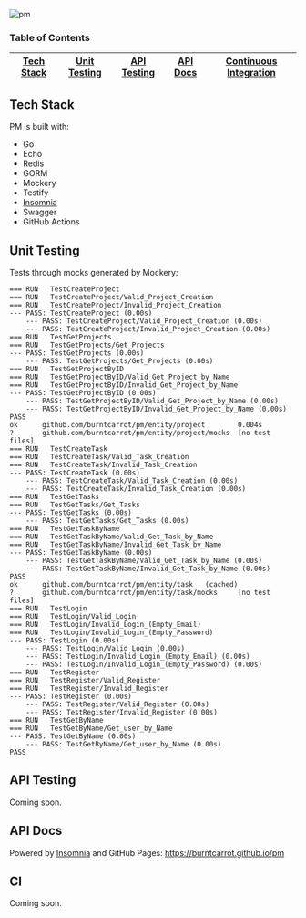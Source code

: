 ![pm](https://socialify.git.ci/burntcarrot/pm/image?description=1&descriptionEditable=PM%3A%20The%20project%20management%20tool%20%5BWIP%5D&font=Inter&logo=https%3A%2F%2Fwww.svgrepo.com%2Fshow%2F367972%2Fwaves-outline.svg&pattern=Solid&theme=Light)

### Table of Contents

| [Tech Stack](#tech-stack) | [Unit Testing](#unit-testing) | [API Testing](#api-testing) | [API Docs](#api-docs) | [Continuous Integration](#ci) |
| :-----------------------: | :---------------------------: | ----------------------------------- | --------------------------------------------- | ------------------------- |

## Tech Stack

PM is built with:

- Go
- Echo
- Redis
- GORM
- Mockery
- Testify
- [Insomnia](https://insomnia.rest/)
- Swagger
- GitHub Actions

## Unit Testing

Tests through mocks generated by Mockery:

```
=== RUN   TestCreateProject
=== RUN   TestCreateProject/Valid_Project_Creation
=== RUN   TestCreateProject/Invalid_Project_Creation
--- PASS: TestCreateProject (0.00s)
    --- PASS: TestCreateProject/Valid_Project_Creation (0.00s)
    --- PASS: TestCreateProject/Invalid_Project_Creation (0.00s)
=== RUN   TestGetProjects
=== RUN   TestGetProjects/Get_Projects
--- PASS: TestGetProjects (0.00s)
    --- PASS: TestGetProjects/Get_Projects (0.00s)
=== RUN   TestGetProjectByID
=== RUN   TestGetProjectByID/Valid_Get_Project_by_Name
=== RUN   TestGetProjectByID/Invalid_Get_Project_by_Name
--- PASS: TestGetProjectByID (0.00s)
    --- PASS: TestGetProjectByID/Valid_Get_Project_by_Name (0.00s)
    --- PASS: TestGetProjectByID/Invalid_Get_Project_by_Name (0.00s)
PASS
ok      github.com/burntcarrot/pm/entity/project        0.004s
?       github.com/burntcarrot/pm/entity/project/mocks  [no test files]
=== RUN   TestCreateTask
=== RUN   TestCreateTask/Valid_Task_Creation
=== RUN   TestCreateTask/Invalid_Task_Creation
--- PASS: TestCreateTask (0.00s)
    --- PASS: TestCreateTask/Valid_Task_Creation (0.00s)
    --- PASS: TestCreateTask/Invalid_Task_Creation (0.00s)
=== RUN   TestGetTasks
=== RUN   TestGetTasks/Get_Tasks
--- PASS: TestGetTasks (0.00s)
    --- PASS: TestGetTasks/Get_Tasks (0.00s)
=== RUN   TestGetTaskByName
=== RUN   TestGetTaskByName/Valid_Get_Task_by_Name
=== RUN   TestGetTaskByName/Invalid_Get_Task_by_Name
--- PASS: TestGetTaskByName (0.00s)
    --- PASS: TestGetTaskByName/Valid_Get_Task_by_Name (0.00s)
    --- PASS: TestGetTaskByName/Invalid_Get_Task_by_Name (0.00s)
PASS
ok      github.com/burntcarrot/pm/entity/task   (cached)
?       github.com/burntcarrot/pm/entity/task/mocks     [no test files]
=== RUN   TestLogin
=== RUN   TestLogin/Valid_Login
=== RUN   TestLogin/Invalid_Login_(Empty_Email)
=== RUN   TestLogin/Invalid_Login_(Empty_Password)
--- PASS: TestLogin (0.00s)
    --- PASS: TestLogin/Valid_Login (0.00s)
    --- PASS: TestLogin/Invalid_Login_(Empty_Email) (0.00s)
    --- PASS: TestLogin/Invalid_Login_(Empty_Password) (0.00s)
=== RUN   TestRegister
=== RUN   TestRegister/Valid_Register
=== RUN   TestRegister/Invalid_Register
--- PASS: TestRegister (0.00s)
    --- PASS: TestRegister/Valid_Register (0.00s)
    --- PASS: TestRegister/Invalid_Register (0.00s)
=== RUN   TestGetByName
=== RUN   TestGetByName/Get_user_by_Name
--- PASS: TestGetByName (0.00s)
    --- PASS: TestGetByName/Get_user_by_Name (0.00s)
PASS
```

## API Testing

Coming soon.

## API Docs

Powered by [Insomnia](https://insomnia.rest/) and GitHub Pages: https://burntcarrot.github.io/pm

## CI

Coming soon.
